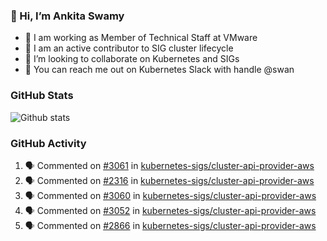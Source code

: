 ### 👋 Hi, I’m Ankita Swamy 

- 💼 I am working as Member of Technical Staff at VMware
- 👀 I am an active contributor to SIG cluster lifecycle 
- 💞️ I’m looking to collaborate on Kubernetes and SIGs
- 💬 You can reach me out on Kubernetes Slack with handle @swan

### GitHub Stats
![Github stats](https://github-readme-stats.vercel.app/api?username=Ankitasw&count_private=true&show_icons=true&theme=tokyonight)

### GitHub Activity 
<!--START_SECTION:activity-->
1. 🗣 Commented on [#3061](https://github.com/kubernetes-sigs/cluster-api-provider-aws/issues/3061) in [kubernetes-sigs/cluster-api-provider-aws](https://github.com/kubernetes-sigs/cluster-api-provider-aws)
2. 🗣 Commented on [#2316](https://github.com/kubernetes-sigs/cluster-api-provider-aws/issues/2316) in [kubernetes-sigs/cluster-api-provider-aws](https://github.com/kubernetes-sigs/cluster-api-provider-aws)
3. 🗣 Commented on [#3060](https://github.com/kubernetes-sigs/cluster-api-provider-aws/issues/3060) in [kubernetes-sigs/cluster-api-provider-aws](https://github.com/kubernetes-sigs/cluster-api-provider-aws)
4. 🗣 Commented on [#3052](https://github.com/kubernetes-sigs/cluster-api-provider-aws/issues/3052) in [kubernetes-sigs/cluster-api-provider-aws](https://github.com/kubernetes-sigs/cluster-api-provider-aws)
5. 🗣 Commented on [#2866](https://github.com/kubernetes-sigs/cluster-api-provider-aws/issues/2866) in [kubernetes-sigs/cluster-api-provider-aws](https://github.com/kubernetes-sigs/cluster-api-provider-aws)
<!--END_SECTION:activity-->
